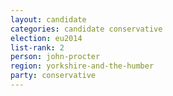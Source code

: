 ```yaml
---
layout: candidate
categories: candidate conservative
election: eu2014
list-rank: 2
person: john-procter
region: yorkshire-and-the-humber
party: conservative
---
```


